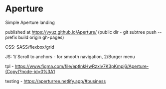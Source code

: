 # Aperture

Simple Aperture landing

published at https://vyuz.github.io/Aperture/ (public dir - git subtree push --prefix build origin gh-pages)

CSS: SASS/flexbox/grid

JS: 1/ Scroll to anchors - for smooth navigation, 2/Burger menu

tpl - https://www.figma.com/file/eptlnkHwRzxlv7K3pKmpj6/Aperture-(Copy)?node-id=0%3A1

testing - https://aperturree.netlify.app/#business

